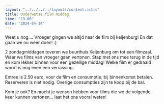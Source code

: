 ```yaml
---
layout: "../../../../layouts/content.astro"
title: Ouderwetse film middag
time: "13.00"
date: "2024-04-14"
---
```


Weet u nog....
Vroeger gingen we altijd naar de film bij keijenburg!
En dat gaan we nu weer doen! :)

2 zondagmiddagen toveren we buurthuis Keijenburg om tot een filmzaal.
Waar we films van vroeger gaan vertonen.
Stap met ons mee terug in de tijd en kom lekker binnen voor een gezellige middag!
Welke film er gedraaid wordt is nog even een verrassing.

Entree is 2.50 euro, voor de film en consumptie; bij binnenkomst betalen.
Reserveren is niet nodig.
Overige consumpties zijn te koop bij de bar.

Kom je ook?
En mocht je wensen hebben voor films die we de volgende keer kunnen vertonen... laat het ons vooral weten!
